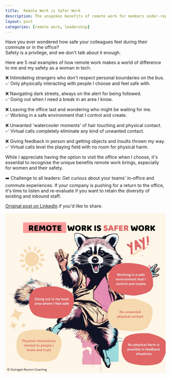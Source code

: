 ```yaml
---
title:  Remote Work is Safer Work
description: The unspoken benefits of remote work for members under-represented groups
layout: post
categories: [remote work, leadership]
---
```


Have you ever wondered how safe your colleagues feel during their commute or in the office?  
Safety is a privilege, and we don't talk about it enough.

Here are 5 real examples of how remote work makes a world of difference to me and my safety as a woman in tech.

❌ Intimidating strangers who don't respect personal boundaries on the bus.  
✅ Only physically interacting with people I choose and feel safe with.

❌ Navigating dark streets, always on the alert for being followed.  
✅ Going out when I need a break in an area I know.

❌ Leaving the office last and wondering who might be waiting for me.  
✅ Working in a safe environment that I control and create.

❌ Unwanted 'watercooler moments' of hair touching and physical contact.  
✅ Virtual calls completely eliminate any kind of unwanted contact.

❌ Giving feedback in person and getting objects and insults thrown my way.  
✅ Virtual calls level the playing field with no room for physical harm.

While I appreciate having the option to visit the office when I choose, it's essential to recognise the unique benefits remote work brings, especially for women and their safety.

➡️ Challenge to all leaders: Get curious about your teams' in-office and commute experiences. If your company is pushing for a return to the office, it's time to listen and re-evaluate if you want to retain the diversity of existing and inbound staff.

[Original post on LinkedIn](https://www.linkedin.com/feed/update/urn:li:activity:7107633709410869248/) if you'd like to share.

![racoon safer work poster](/assets/images/remote-work-is-safer-work/racoon-safe.jpeg)